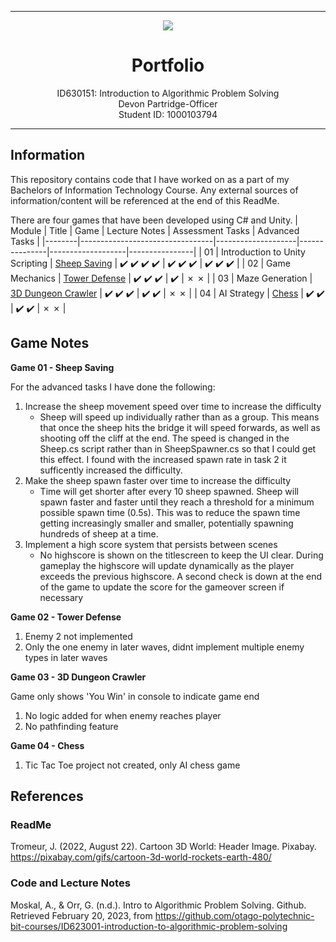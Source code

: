 
-----

<div align="center">
  <img src="https://user-images.githubusercontent.com/90590089/222048453-5768da70-cc84-4949-895c-fa07f21d1807.gif"/>
  <h1>Portfolio</h1>
  <p>ID630151: Introduction to Algorithmic Problem Solving<br>Devon Partridge-Officer<br>Student ID: 1000103794</p>
</div>

-----

## Information
This repository contains code that I have worked on as a part of my Bachelors of Information Technology Course. Any external sources of information/content will be referenced at the end of this ReadMe.

There are four games that have been developed using C# and Unity.
| Module | Title                           | Game               | Lecture Notes | Assessment Tasks  | Advanced Tasks |
|--------|---------------------------------|--------------------|---------------|-------------------|----------------|
| 01     | Introduction to Unity Scripting | [Sheep Saving](https://github.com/DevonPartridgeOfficer/IAT-Portfolio/tree/main/Game_1_Sheep_Saving)       | :heavy_check_mark: :heavy_check_mark: :heavy_check_mark: :heavy_check_mark: | :heavy_check_mark: :heavy_check_mark: :heavy_check_mark: | :heavy_check_mark: :heavy_check_mark: :heavy_check_mark: | 
| 02     | Game Mechanics                  | [Tower Defense](https://github.com/DevonPartridgeOfficer/IAT-Portfolio/tree/main/Game_2_Tower_Defence)      | :heavy_check_mark: :heavy_check_mark: :heavy_check_mark: | :heavy_check_mark: | &cross; &cross; |
| 03     | Maze Generation                 | [3D Dungeon Crawler](https://github.com/DevonPartridgeOfficer/IAT-Portfolio/tree/main/Game_3_3D_Dungeon_Crawler) | :heavy_check_mark: :heavy_check_mark: :heavy_check_mark: | :heavy_check_mark: :heavy_check_mark: | &cross; &cross; |
| 04     | AI Strategy                     | [Chess](https://github.com/DevonPartridgeOfficer/IAT-Portfolio/tree/main/Game_4_Chess) | :heavy_check_mark: :heavy_check_mark: | :heavy_check_mark: :heavy_check_mark: | &cross; &cross; |

## Game Notes
**Game 01 - Sheep Saving**

For the advanced tasks I have done the following:
1. Increase the sheep movement speed over time to increase the difficulty
   - Sheep will speed up individually rather than as a group. This means that once the sheep hits the bridge it will speed forwards, as well as shooting off the cliff at the end. The speed is changed in the Sheep.cs script rather than in SheepSpawner.cs so that I could get this effect. I found with the increased spawn rate in task 2 it sufficently increased the difficulty.
2. Make the sheep spawn faster over time to increase the difficulty
   - Time will get shorter after every 10 sheep spawned. Sheep will spawn faster and faster until they reach a threshold for a minimum possible spawn time (0.5s). This was to reduce the spawn time getting increasingly smaller and smaller, potentially spawning hundreds of sheep at a time.
3. Implement a high score system that persists between scenes
   - No highscore is shown on the titlescreen to keep the UI clear. During gameplay the highscore will update dynamically as the player exceeds the previous highscore. A second check is down at the end of the game to update the score for the gameover screen if necessary

**Game 02 - Tower Defense**
1. Enemy 2 not implemented
2. Only the one enemy in later waves, didnt implement multiple enemy types in later waves

**Game 03 - 3D Dungeon Crawler**

Game only shows 'You Win' in console to indicate game end
1. No logic added for when enemy reaches player
2. No pathfinding feature

**Game 04 - Chess**
1. Tic Tac Toe project not created, only AI chess game

## References
### ReadMe
Tromeur, J. (2022, August 22). Cartoon 3D World: Header Image. Pixabay. https://pixabay.com/gifs/cartoon-3d-world-rockets-earth-480/

### Code and Lecture Notes
Moskal, A., & Orr, G. (n.d.). Intro to Algorithmic Problem Solving. Github. Retrieved February 20, 2023, from https://github.com/otago-polytechnic-bit-courses/ID623001-introduction-to-algorithmic-problem-solving
